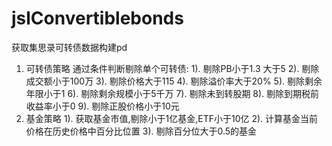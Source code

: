 # jslConvertiblebonds
获取集思录可转债数据构建pd
1. 可转债策略
通过条件判断剔除单个可转债:
1). 剔除PB小于1.3 大于5
2). 剔除成交额小于100万
3). 剔除价格大于115
4). 剔除溢价率大于20%
5). 剔除剩余年限小于1
6). 剔除剩余规模小于5千万
7). 剔除未到转股期
8). 剔除到期税前收益率小于0
9). 剔除正股价格小于10元
2. 基金策略
1). 获取基金市值,剔除小于1亿基金,ETF小于10亿
2). 计算基金当前价格在历史价格中百分比位置
3). 剔除百分位大于0.5的基金
